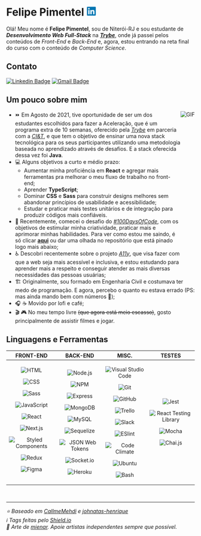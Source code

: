 # Felipe Pimentel <a href="https://www.linkedin.com/in/felipe-pimentel-web-dev/" target="_blank"><img height="25" src="https://raw.githubusercontent.com/devicons/devicon/7a4ca8aa871d6dca81691e018d31eed89cb70a76/icons/linkedin/linkedin-original.svg"></a>

Olá! Meu nome é **Felipe Pimentel**, sou de Niterói-RJ e sou estudante de ***Desenvolvimento Web Full-Stack*** na ***[Trybe](https://www.betrybe.com/)***, onde já passei pelos conteúdos de *Front-End* e *Back-End* e, agora, estou entrando na reta final do curso com o conteúdo de *Computer Science*.

## Contato

[![Linkedin Badge](https://img.shields.io/badge/-LinkedIn-0A66C2?style=for-the-badge&logo=Linkedin&logoColor=white&link=https://www.linkedin.com/in/felipe-pimentel-web-dev/)](https://www.linkedin.com/in/felipe-pimentel-web-dev/)
[![Gmail Badge](https://img.shields.io/badge/-Email-EA4335?style=for-the-badge&logo=Gmail&logoColor=white&link=mailto:lipe.pimentel89@gmail.com)](mailto:lipe.pimentel89@gmail.com)

## Um pouco sobre mim

<a href="https://mienar.tumblr.com/post/629253134272921600/all-these-late-nights-instagram-twitter-shop" target="_blank"><img align="right" height=400 alt="GIF" src="https://64.media.tumblr.com/fe6d6866c5f3902586116f472a2ab20f/921683666be3fa68-8a/s540x810/90260b81c89a1cc7d3f0bdabf9096d7530e3f83d.gifv" /></a>

- :fast_forward: Em Agosto de 2021, tive oportunidade de ser um dos estudantes escolhidos para fazer a Aceleração, que é um programa extra de 10 semanas, oferecido pela *[Trybe](https://www.betrybe.com/)* em parceria com a *[CI&T](https://ciandt.com/br/pt-br)*, e que tem o objetivo de ensinar uma nova stack tecnológica para os seus participantes utilizando uma metodologia baseada no aprendizado através de desafios. E a stack oferecida dessa vez foi **Java**.
- 💻 Alguns objetivos a curto e médio prazo:
  - Aumentar minha proficiência em **React** e agregar mais ferramentas pra melhorar o meu fluxo de trabalho no front-end;
  - Aprender **TypeScript**;
  - Dominar **CSS** e **Sass** para construir designs melhores sem abandonar princípios de usabilidade e acessibilidade;
  - Estudar e praticar mais testes unitários e de integração para produzir códigos mais confiáveis.
- 💯 Recentemente, comecei o desafio do <a href="https://www.100daysofcode.com" target="_blank">*#100DaysOfCode*</a>, com os objetivos de estimular minha criatividade, praticar mais e aprimorar minhas habilidades. Para ver como estou me saindo, é só clicar <a href="https://100-days-of-code-felipe-pimentel.vercel.app" target="_blank">**aqui**</a> ou dar uma olhada no repositório que está pinado logo mais abaixo;
- ♿ Descobri recentemente sobre o projeto <a href="https://www.a11yproject.com" target="_blank">*A11y*</a>, que visa fazer com que a web seja mais acessível e inclusiva, e estou estudando para aprender mais a respeito e conseguir atender as mais diversas necessidades das pessoas usuárias;
- :building_construction: Originalmente, sou formado em Engenharia Civil e costumava ter medo de programação. E agora, percebo o quanto eu estava errado (PS: mas ainda mando bem com números 🔢);
- 🎧 ☕ Movido por lofi e café;
- 🎬 🎮 No meu tempo livre ~~(que agora está meio escasso)~~, gosto principalmente de assistir filmes e jogar.

## Linguagens e Ferramentas

<table>
  <thead>
    <th>FRONT-END</th>
    <th>BACK-END</th>
    <th>MISC.</th>
    <th>TESTES</th>
  </thead>
  <tbody>
    <td align=center>
      <p style="margin:0"><img src="https://img.shields.io/badge/html5-E34F26.svg?style=for-the-badge&logo=html5&logoColor=white" alt="HTML"></p>
      <p><img src="https://img.shields.io/badge/css3-1572B6.svg?style=for-the-badge&logo=css3&logoColor=white" alt="CSS"></p>
      <p><img src="https://img.shields.io/badge/sass-CC6699.svg?style=for-the-badge&logo=sass&logoColor=white" alt="Sass"></p>
      <p><img src="https://img.shields.io/badge/javascript-333.svg?style=for-the-badge&logo=javascript&logoColor=F7DF1E" alt="JavaScript"></p>
      <p><img src="https://img.shields.io/badge/react-222.svg?style=for-the-badge&logo=react&logoColor=61DAFB" alt="React"></p>
      <p><img src="https://img.shields.io/badge/next.js-000000.svg?style=for-the-badge&logo=nextdotjs&logoColor=white" alt="Next.js"></p>
      <p><img src="https://img.shields.io/badge/styled%20components-DB7093.svg?style=for-the-badge&logo=styled-components&logoColor=white" alt="Styled Components"></p>
      <p><img src="https://img.shields.io/badge/redux-764ABC.svg?style=for-the-badge&logo=redux&logoColor=white" alt="Redux"></p>
      <p><img src="https://img.shields.io/badge/figma-F24E1E.svg?style=for-the-badge&logo=figma&logoColor=white" alt="Figma"></p>
    </td>
    <td align=center>
      <p><img src="https://img.shields.io/badge/node.js-339933.svg?style=for-the-badge&logo=nodedotjs&logoColor=white" alt="Node.js"></p>
      <p><img src="https://img.shields.io/badge/npm-CB3837.svg?style=for-the-badge&logo=npm&logoColor=white" alt="NPM"></p>
      <p><img src="https://img.shields.io/badge/express-000000.svg?style=for-the-badge&logo=express&logoColor=white" alt="Express"></p>
      <p><img src="https://img.shields.io/badge/mongoDB-47A248.svg?style=for-the-badge&logo=mongodb&logoColor=white" alt="MongoDB"></p>
      <p><img src="https://img.shields.io/badge/mysql-4479A1.svg?style=for-the-badge&logo=mysql&logoColor=white" alt="MySQL"></p>
      <p><img src="https://img.shields.io/badge/sequelize-52B0E7.svg?style=for-the-badge&logo=sequelize&logoColor=white" alt="Sequelize"></p>
      <p><img src="https://img.shields.io/badge/jwt-000.svg?style=for-the-badge&logo=jsonwebtokens&logoColor=white" alt="JSON Web Tokens"></p>
      <p><img src="https://img.shields.io/badge/socket.io-010101.svg?style=for-the-badge&logo=socketdotio&logoColor=white" alt="Socket.io"></p>
      <p><img src="https://img.shields.io/badge/heroku-430098.svg?style=for-the-badge&logo=heroku&logoColor=white" alt="Heroku"></p>
    </td>
    <td align=center>
      <p><img src="https://img.shields.io/badge/vs%20code-007ACC.svg?style=for-the-badge&logo=visualstudiocode&logoColor=white" alt="Visual Studio Code"></p>
      <p><img src="https://img.shields.io/badge/git-F05032.svg?style=for-the-badge&logo=git&logoColor=white" alt="Git"></p>
      <p><img src="https://img.shields.io/badge/github-181717.svg?style=for-the-badge&logo=github&logoColor=white" alt="GitHub"></p>
      <p><img src="https://img.shields.io/badge/trello-0052CC.svg?style=for-the-badge&logo=trello&logoColor=white" alt="Trello"></p>
      <p><img src="https://img.shields.io/badge/slack-4A154B.svg?style=for-the-badge&logo=slack&logoColor=white" alt="Slack"></p>
      <p><img src="https://img.shields.io/badge/eslint-4B32C3.svg?style=for-the-badge&logo=eslint&logoColor=white" alt="ESlint"></p>
      <p><img src="https://img.shields.io/badge/code%20climate-000.svg?style=for-the-badge&logo=codeclimate&logoColor=white" alt="Code Climate"></p>
      <p><img src="https://img.shields.io/badge/ubuntu-E95420.svg?style=for-the-badge&logo=ubuntu&logoColor=white" alt="Ubuntu"></p>
      <p><img src="https://img.shields.io/badge/bash-4EAA25.svg?style=for-the-badge&logo=gnubash&logoColor=white" alt="Bash"></p>
    </td>
    <td align=center>
      <p><img src="https://img.shields.io/badge/jest-C21325.svg?style=for-the-badge&logo=jest&logoColor=white" alt="Jest"></p>
      <p><img src="https://img.shields.io/badge/testing%20library-E33332.svg?style=for-the-badge&logo=testinglibrary&logoColor=white" alt="React Testing Library"></p>
      <p><img src="https://img.shields.io/badge/mocha-8D6748.svg?style=for-the-badge&logo=mocha&logoColor=white" alt="Mocha"></p>
      <p><img src="https://img.shields.io/badge/chai-A30701.svg?style=for-the-badge&logo=chai&logoColor=white" alt="Chai.js"></p>
    </td>
  </tbody>
</table>

<br>

---

*:star: Baseado em <a href="https://github.com/CallmeMehdi" target="_blank">CallmeMehdi</a> e <a href="https://github.com/johnatas-henrique" target="_blank">johnatas-henrique</a>*<br>
*:information_source: Tags feitas pelo <a href="https://shields.io" target="_blank">Shield.io</a>*<br>
*:art: Arte de <a href="https://mienar.com" target="_blank">mienar</a>. Apoie artistas independentes sempre que possível.*
